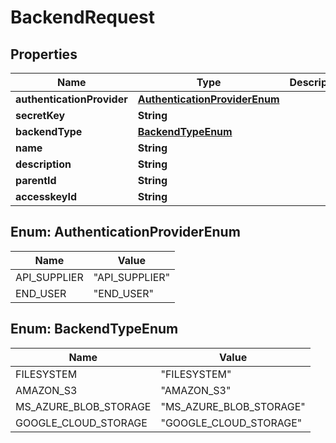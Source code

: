 
# BackendRequest

## Properties
Name | Type | Description | Notes
------------ | ------------- | ------------- | -------------
**authenticationProvider** | [**AuthenticationProviderEnum**](#AuthenticationProviderEnum) |  |  [optional]
**secretKey** | **String** |  |  [optional]
**backendType** | [**BackendTypeEnum**](#BackendTypeEnum) |  |  [optional]
**name** | **String** |  |  [optional]
**description** | **String** |  |  [optional]
**parentId** | **String** |  |  [optional]
**accesskeyId** | **String** |  |  [optional]


<a name="AuthenticationProviderEnum"></a>
## Enum: AuthenticationProviderEnum
Name | Value
---- | -----
API_SUPPLIER | &quot;API_SUPPLIER&quot;
END_USER | &quot;END_USER&quot;


<a name="BackendTypeEnum"></a>
## Enum: BackendTypeEnum
Name | Value
---- | -----
FILESYSTEM | &quot;FILESYSTEM&quot;
AMAZON_S3 | &quot;AMAZON_S3&quot;
MS_AZURE_BLOB_STORAGE | &quot;MS_AZURE_BLOB_STORAGE&quot;
GOOGLE_CLOUD_STORAGE | &quot;GOOGLE_CLOUD_STORAGE&quot;



